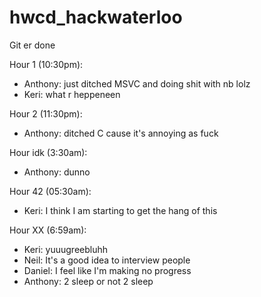 hwcd_hackwaterloo
=================

Git er done

Hour 1 (10:30pm):
- Anthony: just ditched MSVC and doing shit with nb lolz
- Keri: what r heppeneen

Hour 2 (11:30pm):
- Anthony: ditched C cause it's annoying as fuck

Hour idk (3:30am):
- Anthony: dunno

Hour 42 (05:30am):
- Keri: I think I am starting to get the hang of this

Hour XX (6:59am):
- Keri: yuuugreebluhh
- Neil: It's a good idea to interview people
- Daniel: I feel like I'm making no progress
- Anthony: 2 sleep or not 2 sleep

